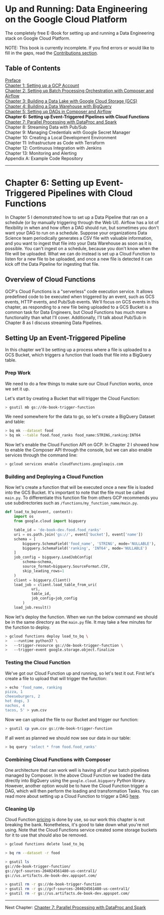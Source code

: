 # Up and Running: Data Engineering on the Google Cloud Platform
The completely free E-Book for setting up and running a Data Engineering stack on Google Cloud Platform.

NOTE: This book is currently incomplete. If you find errors or would like to fill in the gaps, read the [Contributions section](https://github.com/Nunie123/data_engineering_on_gcp_book#user-content-contributions).

## Table of Contents
[Preface](https://github.com/Nunie123/data_engineering_on_gcp_book) <br>
[Chapter 1: Setting up a GCP Account](https://github.com/Nunie123/data_engineering_on_gcp_book/blob/master/ch_1_gcp_account.md) <br>
[Chapter 2: Setting up Batch Processing Orchestration with Composer and Airflow](https://github.com/Nunie123/data_engineering_on_gcp_book/blob/master/ch_2_orchestration.md) <br>
[Chapter 3: Building a Data Lake with Google Cloud Storage (GCS)](https://github.com/Nunie123/data_engineering_on_gcp_book/blob/master/ch_3_data_lake.md) <br>
[Chapter 4: Building a Data Warehouse with BigQuery](https://github.com/Nunie123/data_engineering_on_gcp_book/blob/master/ch_4_data_warehouse.md) <br>
[Chapter 5: Setting up DAGs in Composer and Airflow](https://github.com/Nunie123/data_engineering_on_gcp_book/blob/master/ch_5_dags.md) <br>
**Chapter 6: Setting up Event-Triggered Pipelines with Cloud Functions** <br>
[Chapter 7: Parallel Processing with DataProc and Spark](https://github.com/Nunie123/data_engineering_on_gcp_book/blob/master/ch_7_parallel_processing.md) <br>
Chapter 8: Streaming Data with Pub/Sub <br>
Chapter 9: Managing Credentials with Google Secret Manager <br>
Chapter 10: Creating a Local Development Environment <br>
Chapter 11: Infrastructure as Code with Terraform <br>
Chapter 12: Continuous Integration with Jenkins <br>
Chapter 13: Monitoring and Alerting <br>
Appendix A: Example Code Repository


---

# Chapter 6: Setting up Event-Triggered Pipelines with Cloud Functions

In Chapter 5 I demonstrated how to set up a Data Pipeline that ran on a schedule (or by manually triggering through the Web UI). Airflow has a lot of flexibility in when and how often a DAG should run, but sometimes you don't want your DAG to run on a schedule. Suppose your organizations Data Science team periodically generates a CSV file with valuable information, and you want to ingest that file into your Data Warehouse as soon as it is possible. You can't ingest on a schedule, because you don't know when the file will be uploaded. What we can do instead is set up a Cloud Function to listen for a new file to be uploaded, and once a new file is detected it can kick off the Data Pipeline for ingesting that file.

## Overview of Cloud Functions
GCP's Cloud Functions is a "serverless" code execution service. It allows predefined code to be executed when triggered by an event, such as GCS events, HTTP events, and Pub/Sub events. We'll focus on GCS events in this chapter, as responding to a new file being uploaded to a GCS Bucket is a common task for Data Engineers, but Cloud Functions has much more functionality than what I'll cover. Additionally, I'll talk about Pub/Sub in Chapter 8 as I discuss streaming Data Pipelines.

## Setting Up an Event-Triggered Pipeline

In this chapter we'll be setting up a process where a file is uploaded to a GCS Bucket, which triggers a function that loads that file into a BigQuery table.

### Prep Work
We need to do a few things to make sure our Cloud Function works, once we set it up.

Let's start by creating a Bucket that will trigger the Cloud Function:
``` bash
> gsutil mb gs://de-book-trigger-function
```

We need somewhere for the data to go, so let's create a BigQuery Dataset and table:
``` bash
> bq mk --dataset food
> bq mk --table food.food_ranks food_name:STRING,ranking:INT64
```

Now let's enable the Cloud Function API on GCP. In Chapter 2 I showed how to enable the Composer API through the console, but we can also enable services through the command line:
``` bash
> gcloud services enable cloudfunctions.googleapis.com
```

### Building and Deploying a Cloud Function
Now let's create a function that will be executed once a new file is loaded into the GCS Bucket. It's important to note that the file must be called `main.py`. To differentiate this function file from others GCP recommends you use subdirectories such as `/functions/my_function_name/main.py`.
``` python
def load_to_bq(event, context):
    import os
    from google.cloud import bigquery

    table_id = 'de-book-dev.food.food_ranks'
    uri = os.path.join('gs://', event['bucket'], event['name'])
    schema = [
        bigquery.SchemaField('food_name', 'STRING', mode='NULLABLE'),
        bigquery.SchemaField('ranking', 'INT64', mode='NULLABLE')
    ]
    job_config = bigquery.LoadJobConfig(
        schema=schema,
        source_format=bigquery.SourceFormat.CSV,
        skip_leading_rows=1
    )
    client = bigquery.Client()
    load_job = client.load_table_from_uri(
            uri,
            table_id,
            job_config=job_config
        )
    load_job.result()
```

Now let's deploy the function. When we run the below command we should be in the same directory as the `main.py` file. It may take a few minutes for the function to deploy.
``` bash
> gcloud functions deploy load_to_bq \
>   --runtime python37 \
>   --trigger-resource gs://de-book-trigger-function \
>   --trigger-event google.storage.object.finalize
```

### Testing the Cloud Function

We've got our Cloud Function up and running, so let's test it out. First let's create a file to upload that will trigger the function:
``` bash
> echo 'food_name, ranking
pizza, 1
cheeseburgers, 2
hot dogs, 3
nachos, 4
tacos, 5' > yum.csv
```
Now we can upload the file to our Bucket and trigger our function:
``` bash
> gsutil cp yum.csv gs://de-book-trigger-function
```
If all went as planned we should now see our data in our table:
``` bash
> bq query 'select * from food.food_ranks'
```

### Combining Cloud Functions with Composer
One architecture that can work well is having all of your batch pipelines managed by Composer. In the above Cloud Function we loaded the data directly into BigQuery using the `google.cloud.bigquery` Python library. However, another option would be to have the Cloud Function trigger a DAG, which will then perform the loading and transformation Tasks. You can read more about setting up a Cloud Function to trigger a DAG [here](https://cloud.google.com/composer/docs/how-to/using/triggering-with-gcf).

### Cleaning Up
Cloud Function [pricing](https://cloud.google.com/functions/pricing) is done by use, so our work this chapter is not breaking the bank. Nonetheless, it's good to take down what you're not using. Note that the Cloud Functions service created some storage buckets for it to use that should also be removed.
``` bash
> gcloud functions delete load_to_bq 

> bq rm --dataset -r food

> gsutil ls
gs://de-book-trigger-function/
gs://gcf-sources-204024561480-us-central1/
gs://us.artifacts.de-book-dev.appspot.com/

> gsutil rm -r gs://de-book-trigger-function
> gsutil rm -r gs://gcf-sources-204024561480-us-central1/
> gsutil rm -r gs://us.artifacts.de-book-dev.appspot.com/
```

---

Next Chapter: [Chapter 7: Parallel Processing with DataProc and Spark](https://github.com/Nunie123/data_engineering_on_gcp_book/blob/master/ch_7_parallel_processing.md)
